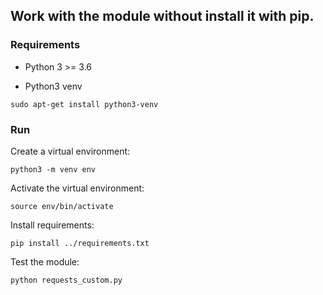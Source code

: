 ## Work with the module without install it with pip.

### Requirements

- Python 3 >= 3.6

- Python3 venv

~~~
sudo apt-get install python3-venv
~~~

### Run

Create a virtual environment:

~~~
python3 -m venv env
~~~

Activate the virtual environment:

~~~
source env/bin/activate
~~~

Install requirements:

~~~
pip install ../requirements.txt
~~~

Test the module:

~~~
python requests_custom.py
~~~
